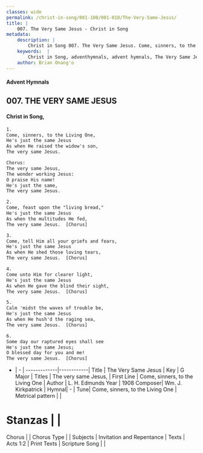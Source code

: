 ```yaml
---
classes: wide
permalink: /christ-in-song/001-100/001-010/The-Very-Same-Jesus/
title: |
    007. The Very Same Jesus - Christ in Song
metadata:
    description: |
        Christ in Song 007. The Very Same Jesus. Come, sinners, to the Living One, He's just the same Jesus As when He raised the widow's son, The very same Jesus. Chorus: The very same Jesus, The wonder working Jesus: O praise His name! He's just the same, The very same Jesus.
    keywords:  |
        Christ in Song, adventhymnals, advent hymnals, The Very Same Jesus, Come, sinners, to the Living One. The very same Jesus,
    author: Brian Onang'o
---
```


#### Advent Hymnals
## 007. THE VERY SAME JESUS
####  Christ in Song,

```txt
1.
Come, sinners, to the Living One,
He's just the same Jesus
As when He raised the widow's son,
The very same Jesus.

Chorus:
The very same Jesus,
The wonder working Jesus:
O praise His name!
He's just the same,
The very same Jesus.

2.
Come, feast upon the "living bread,"
He's just the same Jesus
As when the multitudes He fed,
The very same Jesus.  [Chorus]

3.
Come, tell Him all your griefs and fears,
He's just the same Jesus
As when He shed those loving tears,
The very same Jesus.  [Chorus]

4.
Come unto Him for clearer light,
He's just the same Jesus
As when He gave the blind their sight,
The very same Jesus.  [Chorus]

5.
Calm 'midst the waves of trouble be,
He's just the same Jesus
As when He hush'd the raging sea,
The very same Jesus.  [Chorus]

6.
Some day our raptured eyes shall see
He's just the same Jesus;
O blessed day for you and me!
The very same Jesus.  [Chorus]

```

- |   -  |
-------------|------------|
Title | The Very Same Jesus |
Key | G Major |
Titles | The very same Jesus, |
First Line | Come, sinners, to the Living One |
Author | L. H. Edmunds
Year | 1908
Composer| Wm. J. Kirkpatrick |
Hymnal|  - |
Tune| Come, sinners, to the Living One |
Metrical pattern | |
# Stanzas |  |
Chorus |  |
Chorus Type |  |
Subjects | Invitation and Repentance |
Texts | Acts 1:2 |
Print Texts | 
Scripture Song |  |
    
